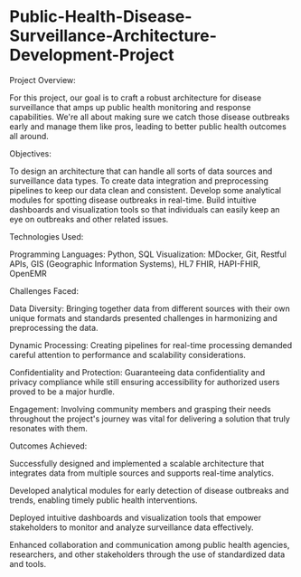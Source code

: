 # Public-Health-Disease-Surveillance-Architecture-Development-Project
Project Overview:

For this project, our goal is to craft a robust architecture for disease surveillance that amps up public health monitoring and response capabilities. We're all about making sure we catch those disease outbreaks early and manage them like pros, leading to better public health outcomes all around.

Objectives:

To design an architecture that can handle all sorts of data sources and surveillance data types.
To create data integration and preprocessing pipelines to keep our data clean and consistent.
Develop some analytical modules for spotting disease outbreaks in real-time.
Build intuitive dashboards and visualization tools so that individuals can easily keep an eye on outbreaks and other related issues.

Technologies Used:

Programming Languages: Python, SQL
Visualization: MDocker, Git, Restful APIs, GIS (Geographic Information Systems), HL7 FHIR, HAPI-FHIR, OpenEMR

Challenges Faced:

Data Diversity: Bringing together data from different sources with their own unique formats and standards presented challenges in harmonizing and preprocessing the data.

Dynamic Processing: Creating pipelines for real-time processing demanded careful attention to performance and scalability considerations.

Confidentiality and Protection: Guaranteeing data confidentiality and privacy compliance while still ensuring accessibility for authorized users proved to be a major hurdle.

Engagement: Involving community members and grasping their needs throughout the project's journey was vital for delivering a solution that truly resonates with them.

Outcomes Achieved:

Successfully designed and implemented a scalable architecture that integrates data from multiple sources and supports real-time analytics.

Developed analytical modules for early detection of disease outbreaks and trends, enabling timely public health interventions.

Deployed intuitive dashboards and visualization tools that empower stakeholders to monitor and analyze surveillance data effectively.

Enhanced collaboration and communication among public health agencies, researchers, and other stakeholders through the use of standardized data and tools.
